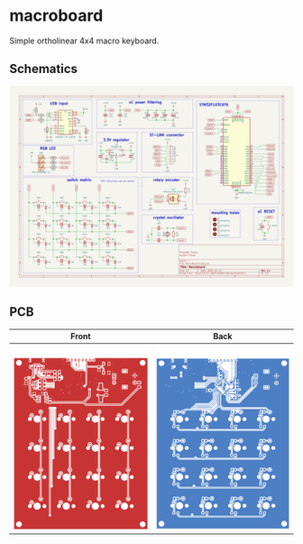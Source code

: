 # macroboard

Simple ortholinear 4x4 macro keyboard.

## Schematics

![text](images/MacroBoard-400dpi.png)

## PCB
Front | Back
:-------------------------:|:-------------------------:
![Front layer](images/pcb/MacroBoard-F_Cu.png) | ![Back layer](images/pcb/MacroBoard-B_Cu.png)
